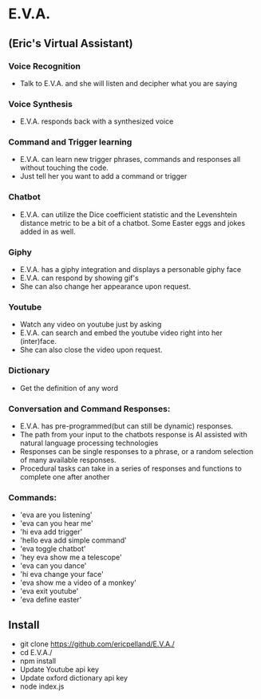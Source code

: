 # E.V.A. 
## (Eric's Virtual Assistant)

### Voice Recognition
* Talk to E.V.A. and she will listen and decipher what you are saying
### Voice Synthesis
* E.V.A. responds back with a synthesized voice
### Command and Trigger learning
* E.V.A. can learn new trigger phrases, commands and responses all without touching the code. 
* Just tell her you want to add a command or trigger
### Chatbot
* E.V.A. can utilize the Dice coefficient statistic and the Levenshtein distance metric to be a bit of a chatbot.  Some Easter eggs and jokes added in as well.
### Giphy
* E.V.A. has a giphy integration and displays a personable giphy face
* E.V.A. can respond by showing gif's
* She can also change her appearance upon request.
### Youtube
* Watch any video on youtube just by asking
* E.V.A. can search and embed the youtube video right into her (inter)face.
* She can also close the video upon request.
### Dictionary
* Get the definition of any word
### Conversation and Command Responses:
* E.V.A. has pre-programmed(but can still be dynamic) responses.
* The path from your input to the chatbots response is AI assisted with natural language processing technologies
* Responses can be single responses to a phrase, or a random selection of many available responses. 
* Procedural tasks can take in a series of responses and functions to complete one after another
### Commands:
* 'eva are you listening'
* 'eva can you hear me'
* 'hi eva add trigger'
* 'hello eva add simple command'
* 'eva toggle chatbot'
* 'hey eva show me a telescope'
* 'eva can you dance'
* 'hi eva change your face'
* 'eva show me a video of a monkey'
* 'eva exit youtube'
* 'eva define easter'


## Install
* git clone https://github.com/ericpelland/E.V.A./
* cd E.V.A./
* npm install
* Update Youtube api key
* Update oxford dictionary api key
* node index.js
